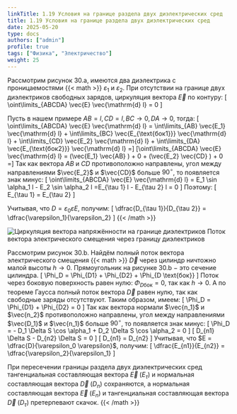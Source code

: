 ```yaml
---
linkTitle: 1.19 Условия на границе раздела двух диэлектрических сред
title: 1.19 Условия на границе раздела двух диэлектрических сред
date: 2025-05-20
type: docs
authors: ["admin"]
profile: true
tags: ["Физика", "Электричество"]
weight: 25
---
```


Рассмотрим рисунок 30.a, имеются два диэлектрика с проницаемостями {{< math >}} $\varepsilon_1$ и $\varepsilon_2$. При отсутствии на границе двух диэлектриков свободных зарядов, циркуляция вектора $\vec{E}$ по контуру: \[ \oint\limits_{ABCDA} \vec{E} \vec{\mathrm{d} l} = 0 \]

Пусть в нашем примере $AB = l, CD = l, BC \to 0, DA \to 0$, тогда: \[ \oint\limits_{ABCDA} \vec{E} \vec{\mathrm{d} l} = \int\limits_{AB} \vec{E_1} \vec{\mathrm{d} l} + \int\limits_{BC} \vec{E_{\text{бок1}}} \vec{\mathrm{d} l} + \int\limits_{CD} \vec{E_2} \vec{\mathrm{d} l} + \int\limits_{DA} \vec{E_{\text{бок2}}} \vec{\mathrm{d} l} =\] \[\oint\limits_{ABCDA} \vec{E} \vec{\mathrm{d} l} = (\vec{E_1} \vec{AB} ) + 0 + (\vec{E_2} \vec{CD} ) + 0 =\] Так как вектора $AB$ и $CD$ противоположно направлены, угол между направлениями $\vec{E_2}$ и $\vec{CD}$ больше $90^{\circ}$, то появляется знак минус: \[ \oint\limits_{ABCDA} \vec{E} \vec{\mathrm{d} l} = E_1 \sin \alpha_1 l - E_2 \sin \alpha_2 l =E_{\tau 1} l - E_{\tau 2} l = 0  \] Поэтому: \[ E_{\tau 1} = E_{\tau 2}  \]

Учитывая, что $D = \varepsilon_0 \varepsilon E$, получим: \[ \dfrac{D_{\tau 1}}{D_{\tau 2}} = \dfrac{\varepsilon_1}{\varepsilon_2} \] {{< /math >}}

![Циркуляция вектора напряжённости на границе диэлектриков Поток вектора электрического смещения через границу диэлектриков](/uploads/img25may/at-the-dielectric-boundary.webp  "Рисунок 30 − a) Циркуляция вектора напряжённости на границе диэлектриков b) Поток вектора электрического смещения через границу диэлектриков")

Рассмотрим рисунок 30.b. Найдём полный поток вектора электрического смещения {{< math >}} $\vec{D}$ через цилиндр ничтожно малой высоты $h \to 0$. Прямоугольник на рисунке 30.b − это сечение цилиндра.  \[ \Phi_D = \Phi_{D1} + \Phi_{D2} + \Phi_{D \text{бок}} \] Поток через боковую поверхность равен нулю: $\Phi_{D \text{бок}} = 0$, так как $h \to 0$. А по теореме Гаусса полный поток вектора $\vec{D}$ равен нулю, так как свободные заряды отсутствуют. Таким образом, имеем: \[ \Phi_D = \Phi_{D1} + \Phi_{D2} = 0 \] Так как вектора нормали $\vec{n_1}$ и $\vec{n_2}$ противоположно направлены, угол между направлениями $\vec{D_1}$ и $\vec{n_1}$ больше $90^{\circ}$, то появляется знак минус: \[ \Phi_D = - D_1 \Delta S \cos \alpha_1 + D_2 \Delta S \cos \alpha_2 = 0  \] \[ D_{n1} \Delta S - D_{n2} \Delta S = 0 \] \[ D_{n1} = D_{n2}  \] Учитывая, что $E = \dfrac{D}{\varepsilon_0 \varepsilon}$, получим: \[ \dfrac{E_{n1}}{E_{n2}} = \dfrac{\varepsilon_2}{\varepsilon_1} \]

При пересечении границы раздела двух диэлектрических сред тангенциальная составляющая вектора $\vec{E} \; (E_{\tau})$ и нормальная составляющая вектора $\vec{D} \; (D_n)$ сохраняются, а нормальная составляющая вектора $\vec{E} \; (E_n)$ и тангенциальная составляющая вектора $\vec{D} \; (D_{\tau})$ претерпевают скачок. {{< /math >}}